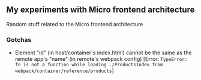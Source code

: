 ## My experiments with Micro frontend architecture

Random stuff related to the Micro frontend architecture


### Gotchas

- Element "id" (in host/container's index.html) cannot be the same as the remote app's "name" (in remote's webpack config)
[Error: `TypeError: fn is not a function while loading ./ProductsIndex from webpack/container/reference/products`]
